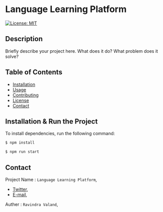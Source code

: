 # Language Learning Platform

[![License: MIT](https://img.shields.io/badge/License-MIT-yellow.svg)](https://opensource.org/licenses/MIT)

## Description
Briefly describe your project here. What does it do? What problem does it solve? 

## Table of Contents
- [Installation](#installation)
- [Usage](#usage)
- [Contributing](#contributing)
- [License](#license)
- [Contact](#contact)

## Installation & Run the Project 
To install dependencies, run the following command:
```bash
$ npm install
```
```bash
$ npm run start
```

## Contact
Project Name : `Language Learning Platform`, 
- [Twitter](@mhz_144),
- [E-mail](rvpc792@gmail.com),

Auther :  `Ravindra Valand`, 
